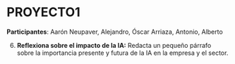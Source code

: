 # PROYECTO1

**Participantes**: Aarón Neupaver, Alejandro, Óscar Arriaza, Antonio, Alberto

6. **Reflexiona sobre el impacto de la IA:** Redacta un pequeño párrafo sobre la importancia presente y futura de la IA en la empresa y el sector.

